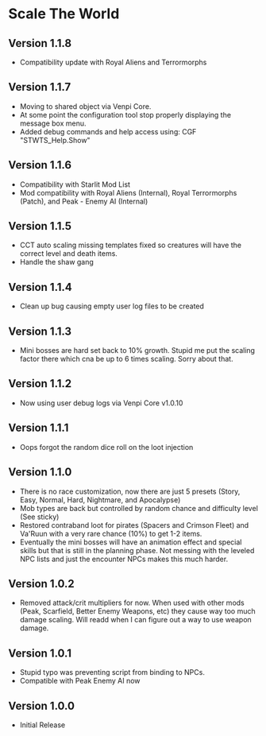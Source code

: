 # Scale The World

## Version 1.1.8
* Compatibility update with Royal Aliens and Terrormorphs

## Version 1.1.7
* Moving to shared object via Venpi Core. 
* At some point the configuration tool stop properly displaying the message box menu.
* Added debug commands and help access using: CGF "STWTS_Help.Show" 

## Version 1.1.6
* Compatibility with Starlit Mod List
* Mod compatibility with Royal Aliens (Internal), Royal Terrormorphs (Patch), and Peak - Enemy AI (Internal)

## Version 1.1.5
* CCT auto scaling missing templates fixed so creatures will have the correct level and death items.
* Handle the shaw gang

## Version 1.1.4
* Clean up bug causing empty user log files to be created

## Version 1.1.3
* Mini bosses are hard set back to 10% growth. Stupid me put the scaling factor there which cna be up to 6 times scaling. Sorry about that. 

## Version 1.1.2
* Now using user debug logs via Venpi Core v1.0.10

## Version 1.1.1
* Oops forgot the random dice roll on the loot injection 

## Version 1.1.0
* There is no race customization, now there are just 5 presets (Story, Easy, Normal, Hard, Nightmare, and Apocalypse)
* Mob types are back but controlled by random chance and difficulty level (See sticky)
* Restored contraband loot for pirates (Spacers and Crimson Fleet) and Va'Ruun with a very rare chance (10%) to get 1-2 items.
* Eventually the mini bosses will have an animation effect and special skills but that is still in the planning phase. Not messing with the leveled NPC lists and just the encounter NPCs makes this much harder.

## Version 1.0.2
* Removed attack/crit multipliers for now. When used with other mods (Peak, Scarfield, Better Enemy Weapons, etc) they cause way too much damage scaling. Will readd when I can figure out a way to use weapon damage.

## Version 1.0.1
* Stupid typo was preventing script from binding to NPCs.
* Compatible with Peak Enemy AI now

## Version 1.0.0
* Initial Release